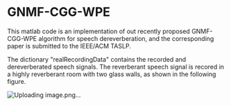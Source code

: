 # GNMF-CGG-WPE
This matlab code is an implementation of out recently proposed GNMF-CGG-WPE algorithm for speech dereverberation, and the corresponding paper is submitted to the IEEE/ACM TASLP. 

The dictionary "realRecordingData" contains the recorded and dereverberated speech signals. The reverberant speech signal is recored in a highly reverberant room with two glass walls, as shown in the following figure.

![Uploading image.png…]()

